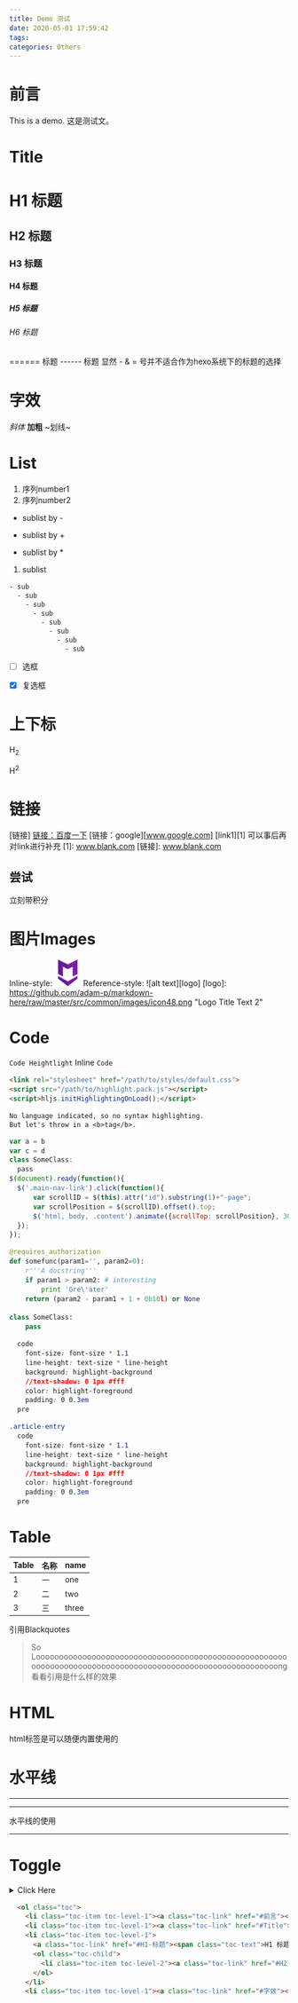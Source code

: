 ```yaml
---
title: Demo 测试
date: 2020-05-01 17:59:42
tags:
categories: Others
---
```


# 前言
This is a demo.
这是测试文。

# Title
# H1 标题
## H2 标题
### H3 标题
#### H4 标题
##### H5 标题
###### H6 标题
====== 标题
------ 标题
显然 - & = 号并不适合作为hexo系统下的标题的选择

# 字效
*斜体* **加粗** ~划线~

# List
1. 序列number1
2. 序列number2
  - sublist by -
  + sublist by + 
  * sublist by *
  1. sublist

    - sub
      - sub
        - sub
          - sub
            - sub
              - sub
                - sub
                  - sub

- [ ] 选框

- [x] 复选框

# 上下标

H<sub>2</sub>

H<sup>2</sup>

# 链接

[链接]
[链接：百度一下](www.baidu.com)
[链接：google][www.google.com]
[link1][1]
可以事后再对link进行补充
[1]: www.blank.com
[链接]: www.blank.com
## 尝试
立刻带积分
# 图片Images
Inline-style: 
![alt text](https://github.com/adam-p/markdown-here/raw/master/src/common/images/icon48.png "Logo Title Text 1")
Reference-style: 
![alt text][logo]
[logo]: https://github.com/adam-p/markdown-here/raw/master/src/common/images/icon48.png "Logo Title Text 2"

# Code
`Code Heightlight`
Inline `Code`
```html html
<link rel="stylesheet" href="/path/to/styles/default.css">
<script src="/path/to/highlight.pack.js"></script>
<script>hljs.initHighlightingOnLoad();</script>
```
```
No language indicated, so no syntax highlighting. 
But let's throw in a <b>tag</b>.
```
```js js
var a = b
var c = d
class SomeClass:
  pass
$(document).ready(function(){
  $('.main-nav-link').click(function(){
      var scrollID = $(this).attr("id").substring(1)+"-page";
      var scrollPosition = $(scrollID).offset().top;
      $('html, body, .content').animate({scrollTop: scrollPosition}, 300);
  });
}); 
```
```python python
@requires_authorization
def somefunc(param1='', param2=0):
    r'''A docstring'''
    if param1 > param2: # interesting
        print 'Gre\'ater'
    return (param2 - param1 + 1 + 0b10l) or None

class SomeClass:
    pass
```
```css css
  code
    font-size: font-size * 1.1
    line-height: text-size * line-height
    background: highlight-background
    //text-shadow: 0 1px #fff
    color: highlight-foreground
    padding: 0 0.3em
  pre
```
```css css
.article-entry
  code
    font-size: font-size * 1.1
    line-height: text-size * line-height
    background: highlight-background
    //text-shadow: 0 1px #fff
    color: highlight-foreground
    padding: 0 0.3em
  pre
```
# Table
|Table|名称|name
|---|---|---
|1|一|one
|2|二|two
|3|三|three

引用Blackquotes
> So Looooooooooooooooooooooooooooooooooooooooooooooooooooooooooooooooooooooooooooooooooooooooooooooooooooooooooong
看看引用是什么样的效果

# HTML
<p>html标签是可以随便内置使用的</p>

# 水平线
---
***
水平线的使用
___

# Toggle
<details>
<summary>Click Here</summary>
  这是个可拨动的板块
  <code style="white-space:nowrap;">Toggle code</code>
</details>

```html
  <ol class="toc">
    <li class="toc-item toc-level-1"><a class="toc-link" href="#前言"><span class="toc-text">前言</span></a></li>
    <li class="toc-item toc-level-1"><a class="toc-link" href="#Title"><span class="toc-text">Title</span></a></li>
    <li class="toc-item toc-level-1">
      <a class="toc-link" href="#H1-标题"><span class="toc-text">H1 标题</span></a>
      <ol class="toc-child">
        <li class="toc-item toc-level-2"><a class="toc-link" href="#H2-标题"><span class="toc-text">H2 标题</span></a></li>
      </ol>
    </li>
    <li class="toc-item toc-level-1"><a class="toc-link" href="#字效"><span class="toc-text">字效</span></a></li><li class="toc-item toc-level-1"><a class="toc-link" href="#List"><span class="toc-text">List</span></a></li><li class="toc-item toc-level-1"><a class="toc-link" href="#链接"><span class="toc-text">链接</span></a></li><li class="toc-item toc-level-1"><a class="toc-link" href="#图片Images"><span class="toc-text">图片Images</span></a></li><li class="toc-item toc-level-1"><a class="toc-link" href="#Code"><span class="toc-text">Code</span></a></li><li class="toc-item toc-level-1"><a class="toc-link" href="#Table"><span class="toc-text">Table</span></a></li><li class="toc-item toc-level-1"><a class="toc-link" href="#HTML"><span class="toc-text">HTML</span></a></li><li class="toc-item toc-level-1"><a class="toc-link" href="#水平线"><span class="toc-text">水平线</span></a></li><li class="toc-item toc-level-1"><a class="toc-link" href="#Toggle"><span class="toc-text">Toggle</span></a></li></ol>

```
